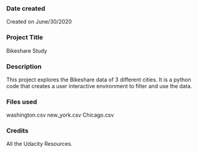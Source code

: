 ### Date created
Created on June/30/2020

### Project Title
Bikeshare Study

### Description
This project explores the Bikeshare data of 3 different cities. It is a python code that creates a user interactive environment to filter and use the data.

### Files used
washington.csv
new_york.csv
Chicago.csv

### Credits
All the Udacity Resources.
